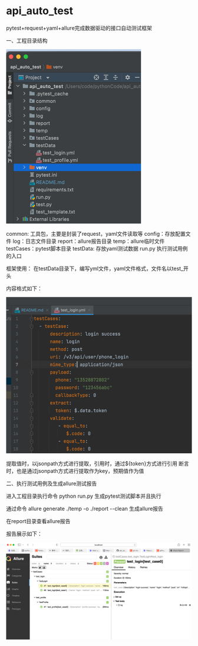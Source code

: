 # api_auto_test
pytest+request+yaml+allure完成数据驱动的接口自动测试框架

一、工程目录结构

![img.png](img.png)

common: 工具包，主要是封装了request，yaml文件读取等
config：存放配置文件
log：日志文件目录
report：allure报告目录
temp：allure临时文件
testCases：pytest脚本目录
testData: 存放yaml测试数据
run.py 执行测试用例的入口

框架使用：
在testData目录下，编写yml文件，yaml文件格式，文件名以test_开头

内容格式如下：

![img_1.png](img_1.png)

提取值时，以jsonpath方式进行提取，引用时，通过${token}方式进行引用
断言时，也是通过jsonpath方式进行提取作为key，预期值作为值

二、执行测试用例及生成allure测试报告

进入工程目录执行命令 python run.py 生成pytest测试脚本并且执行

通过命令  allure generate ./temp -o ./report --clean 生成allure报告

在report目录查看allure报告

报告展示如下：

![img_2.png](img_2.png)
